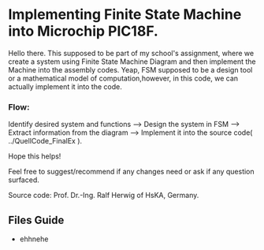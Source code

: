 # Implementing Finite State Machine into Microchip PIC18F.

Hello there. This supposed to be part of my school's assignment, where we create a system using Finite State Machine Diagram and then implement the Machine into the assembly codes. Yeap, FSM supposed to be a design tool or a mathematical model of computation,however, in this code, we can actually implement it into the code.

### Flow:
Identify desired system and functions --> Design the system in FSM --> Extract information from the diagram --> Implement it into the source code( ../QuellCode_FinalEx ).

Hope this helps!

Feel free to suggest/recommend if any changes need or ask if any question surfaced.

Source code: Prof. Dr.-Ing. Ralf Herwig of HsKA, Germany.

## Files Guide
- ehhnehe
